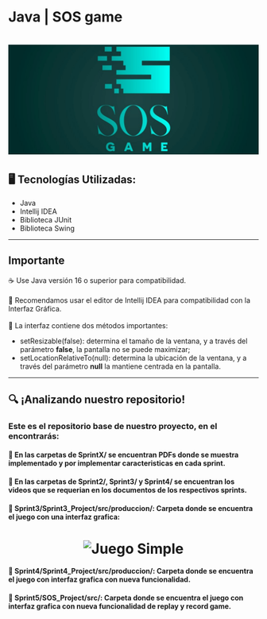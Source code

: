# Java | SOS game

<h1 align="center">
  <img src="https://raw.githubusercontent.com/carlosgian/Practica1-C3S2/master/files/Logo.jpeg" alt="Logo SOS">
</h1>



## 🖥️ Tecnologías Utilizadas:

- Java
- Intellij IDEA
- Biblioteca JUnit
- Biblioteca Swing

---
## Importante

☕ Use Java versión 16 o superior para compatibilidad. </br></br>
📝 Recomendamos usar el editor de Intellij IDEA para compatibilidad con la Interfaz Gráfica. </br></br>
🎨 La interfaz contiene dos métodos importantes:
- setResizable(false): determina el tamaño de la ventana, y a través del parámetro <strong>false</strong>, la pantalla no se puede maximizar;
- setLocationRelativeTo(null): determina la ubicación de la ventana, y a través del parámetro <strong>null</strong> la mantiene centrada en la pantalla.
---

## 🔍 ¡Analizando nuestro repositorio!

### Este es el repositorio base de nuestro proyecto, en el encontrarás:
#### 🔹 En las carpetas de SprintX/ se encuentran PDFs donde se muestra implementado y por implementar caracteristicas en cada sprint.
#### 🔹 En las carpetas de Sprint2/, Sprint3/ y Sprint4/ se encuentran los videos que se requerian en los documentos de los respectivos sprints.
#### 🔹 Sprint3/Sprint3_Project/src/produccion/: Carpeta donde se encuentra el juego con una interfaz grafica:
<h1 align="center">
  <img src="https://raw.githubusercontent.com/carlosgian/Practica1-C3S2/master/files/Gif_Juego.gif" alt="Juego Simple">
</h1>

#### 🔹 Sprint4/Sprint4_Project/src/produccion/: Carpeta donde se encuentra el juego con interfaz grafica con nueva funcionalidad.
#### 🔹 Sprint5/SOS_Project/src/: Carpeta donde se encuentra el juego con interfaz grafica con nueva funcionalidad de replay y record game.
